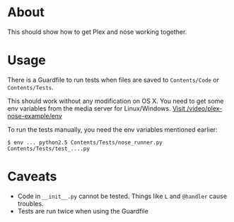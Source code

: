 About
=====

This should show how to get Plex and nose working together.

Usage
=====

There is a Guardfile to run tests when files are saved to `Contents/Code` or `Contents/Tests`.

This should work without any modification on OS X. You need to get some env variables from the media server for Linux/Windows. [Visit /video/plex-nose-example/env](http://localhost:32400/video/plex-nose-example/env)

To run the tests manually, you need the env variables mentioned earlier:

    $ env ... python2.5 Contents/Tests/nose_runner.py Contents/Tests/test_....py

Caveats
=======

* Code in `__init__.py` cannot be tested. Things like `L` and `@handler` cause troubles.
* Tests are run twice when using the Guardfile
